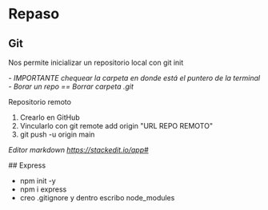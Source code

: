 # Repaso

## Git

Nos permite inicializar un repositorio local con git init

*- IMPORTANTE chequear la carpeta en donde está el puntero de la terminal*
*- Borar un repo == Borrar carpeta .git*


Repositorio remoto

1) Crearlo en GitHub
2) Vincularlo con git remote add origin "URL REPO REMOTO"
3) git push -u origin main

*Editor markdown
https://stackedit.io/app#*

## Express

- npm init -y
- npm i express
- creo .gitignore y dentro escribo node_modules
